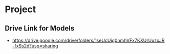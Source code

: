 # Project

## Drive Link for Models

- https://drive.google.com/drive/folders/1seUcUig0nmhVFx7KXUrUuzxJR-fxSs2d?usp=sharing 
